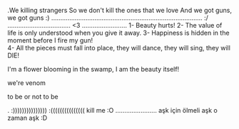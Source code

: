 .We killing strangers
So we don't kill the ones that we love
     And we got guns, we got guns
:)
....................................................................................
:/
...................................
<3
.........................
1- Beauty hurts!
2- The value of life is only understood when you give it away.
3- Happiness is hidden in the moment before I fire my gun!                    
4- All the pieces must fall into place, they will dance, they will sing, they will DIE! 
                    
I'm a flower blooming in the swamp, I am the beauty itself!


we're venom

to be or not to be 


.
:)))))))))))))))
:(((((((((((((((
kill me :O
.......................
aşk için ölmeli aşk o zaman aşk
:D
